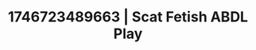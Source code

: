 ---
categories:
- Tan lines & lingerie
- Natural curves
- AI-generated
- Deep touch
- Cyberpunk intimacy
- Pierced & proud
- ASMR
- Cosplay
image: /assets/images/1746723489663.jpg
layout: post
seo:
  description: Featured content with exclusive Scat Fetish, ABDL Play. HD images available.
  keywords: Scat Fetish, ABDL Play
  og_image: /assets/images/1746723489663.jpg
  schema_type: VisualArtwork
tags:
- ABDL Play
- Scat Fetish
- '#1746723489663'
title: 1746723489663 | Scat Fetish ABDL Play
---